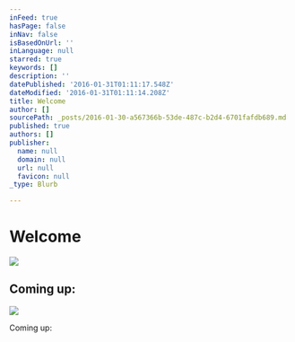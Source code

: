 ```yaml
---
inFeed: true
hasPage: false
inNav: false
isBasedOnUrl: ''
inLanguage: null
starred: true
keywords: []
description: ''
datePublished: '2016-01-31T01:11:17.548Z'
dateModified: '2016-01-31T01:11:14.208Z'
title: Welcome
author: []
sourcePath: _posts/2016-01-30-a567366b-53de-487c-b2d4-6701fafdb689.md
published: true
authors: []
publisher:
  name: null
  domain: null
  url: null
  favicon: null
_type: Blurb

---
```

# Welcome
![](https://s3-us-west-2.amazonaws.com/the-grid-img/p/60f89846fe6d2a81483eb848cf83560c69ab90ef.jpg)

## Coming up:
![](https://the-grid-user-content.s3-us-west-2.amazonaws.com/805bf298-7693-4171-a544-939f219042b7.jpg)

Coming up: